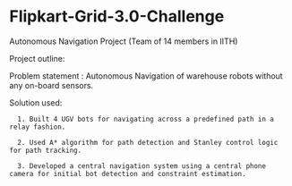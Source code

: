 # Flipkart-Grid-3.0-Challenge
Autonomous Navigation Project (Team of 14 members in IITH)

Project outline:

Problem statement : Autonomous Navigation of warehouse robots without any on-board sensors. 

Solution used:

      1. Built 4 UGV bots for navigating across a predefined path in a relay fashion.
      
      2. Used A* algorithm for path detection and Stanley control logic for path tracking.
      
      3. Developed a central navigation system using a central phone camera for initial bot detection and constraint estimation.
